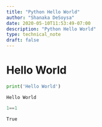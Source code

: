 ```yaml
---
title: "Python Hello World"
author: "Shanaka DeSoysa"
date: 2020-05-10T11:53:49-07:00
description: "Python Hello World"
type: technical_note
draft: false
---
```

# Hello World


```python
print('Hello World')
```

    Hello World



```python
1==1
```




    True




```python

```
